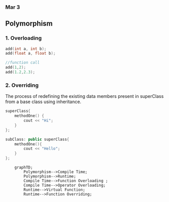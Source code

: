 ### Mar 3

## Polymorphism

### 1. Overloading 
```cpp
add(int a, int b);
add(float a, float b);

//function call
add(1,2);
add(1.2,2.3);
```

### 2. Overriding
The process of redefining the existing data members present in superClass from a base class using inheritance.

```cpp
superClass{
    methodOne() {
        cout << "Hi";
    }
};

subClass: public superClass{
    methodOne(){
        cout << "Hello";
    }
};
```

```mermaid
    graphTD;
        Polymorphism-->Compile Time;
        Polymorphism-->Runtime;
        Compile Time-->Function Overloading ;
        Compile Time-->Operator Overloading;
        Runtime-->Virtual Function;
        Runtime-->Function Overriding;
```